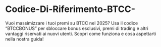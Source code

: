 # Codice-Di-Riferimento-BTCC-
Vuoi massimizzare i tuoi premi su BTCC nel 2025? Usa il codice “BTCCBONUS” per sbloccare bonus esclusivi, premi di trading e altri vantaggi riservati ai nuovi utenti. Scopri come funziona e cosa aspettarti nella nostra guida!
